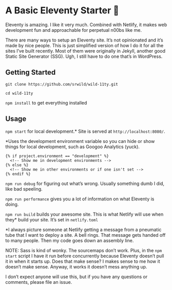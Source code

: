 # A Basic Eleventy Starter 🎈

Eleventy is amazing. I like it very much. Combined with Netlify, it makes web development fun and approachable for perpetual n00bs like me.

There are many ways to setup an Eleventy site. It’s not opinionated and it’s made by nice people. This is just simplified version of how I do it for all the sites I’ve built recently. Most of them were originally in Jekyll, another good Static Site Generator (SSG). Ugh, I still have to do one that’s in WordPress.

## Getting Started

`git clone https://github.com/srwild/wild-11ty.git`

`cd wild-11ty`

`npm install` to get everything installed

## Usage

`npm start` for local development.* Site is served at `http://localhost:8080/`.

*Uses the development environment variable so you can hide or show things for local development, such as Googoo Analytics (yuck).

```
{% if project.environment == "development" %}
  <!-- Show me in development environments -->
{% else %}
  <!-- Show me in other environments or if one isn't set -->
{% endif %}
```

`npm run debug` for figuring out what’s wrong. Usually something dumb I did, like bad speeling.

`npm run performance` gives you a lot of information on what Eleventy is doing.

`npm run build` builds your awesome site. This is what Netlify will use when they* build your site. It’s set in `netlify.toml`

*I always picture someone at Netlify getting a message from a pneumatic tube that I want to deploy a site. A bell rings. That message gets handed off to many people. Then my code goes down an assembly line.

NOTE: Sass is kind of wonky. The sourcemaps don’t work. Plus, in the `npm start` script I have it run before concurrently because Eleventy doesn’t pull it in when it starts up. Does that make sense? I makes sense to me how it doesn’t make sense. Anyway, it works it doesn’t mess anything up.

I don’t expect anyone will use this, but if you have any questions or comments, please file an issue.
